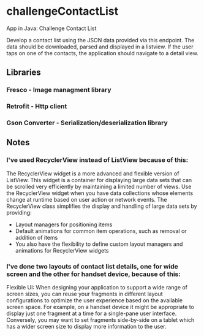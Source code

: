 # challengeContactList

App in Java: Challenge Contact List

Develop a contact list using the JSON data provided via this endpoint. The data should be downloaded, parsed and displayed in a listview. If the user taps on one of the contacts, the application should navigate to a detail view.

## Libraries

### Fresco - Image managment library
### Retrofit - Http client
### Gson Converter - Serialization/deserialization library

## Notes

### I've used RecyclerView instead of ListView because of this:

The RecyclerView widget is a more advanced and flexible version of ListView. This widget is a container for displaying large data sets that can be scrolled very efficiently by maintaining a limited number of views. Use the RecyclerView widget when you have data collections whose elements change at runtime based on user action or network events.
The RecyclerView class simplifies the display and handling of large data sets by providing:
- Layout managers for positioning items
- Default animations for common item operations, such as removal or addition of items
- You also have the flexibility to define custom layout managers and animations for RecyclerView widgets

### I've done two layouts of contact list details, one for wide screen and the other for handset device, because of this:

Flexible UI: When designing your application to support a wide range of screen sizes, you can reuse your fragments in different layout configurations to optimize the user experience based on the available screen space. For example, on a handset device it might be appropriate to display just one fragment at a time for a single-pane user interface. Conversely, you may want to set fragments side-by-side on a tablet which has a wider screen size to display more information to the user.
